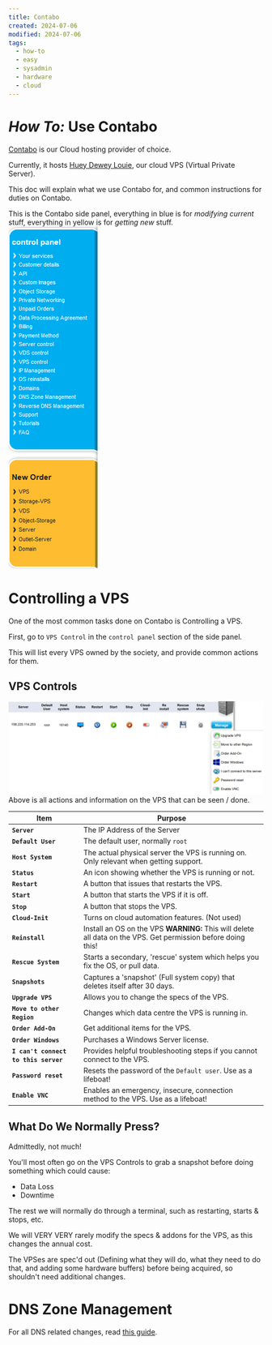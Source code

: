 ```yaml
---
title: Contabo
created: 2024-07-06
modified: 2024-07-06
tags:
  - how-to
  - easy
  - sysadmin
  - hardware
  - cloud
---
```

# *How To:* Use Contabo

[Contabo](https://contabo.com/) is our Cloud hosting provider of choice.

Currently, it hosts [Huey Dewey Louie](../hardware/cloud/huey-dewey-louie.md), our cloud VPS (Virtual Private Server).

This doc will explain what we use Contabo for, and common instructions for duties on Contabo.

This is the Contabo side panel, everything in blue is for *modifying current* stuff, everything in yellow is for *getting new* stuff.
![](../res/docs_res/contabo.webp)

# Controlling a VPS
One of the most common tasks done on Contabo is Controlling a VPS.

First, go to `VPS Control` in the `control panel` section of the side panel.

This will list every VPS owned by the society, and provide common actions for them.

## VPS Controls
![](../res/docs_res/vps_controls.webp)
Above is all actions and information on the VPS that can be seen / done.

| Item                                 | Purpose                                                                                                       |
| ------------------------------------ | ------------------------------------------------------------------------------------------------------------- |
| **`Server`**                         | The IP Address of the Server                                                                                  |
| **`Default User`**                   | The default user, normally `root`                                                                             |
| **`Host System`**                    | The actual physical server the VPS is running on. Only relevant when getting support.                         |
| **`Status`**                         | An icon showing whether the VPS is running or not.                                                            |
| **`Restart`**                        | A button that issues that restarts the VPS.                                                                   |
| **`Start`**                          | A button that starts the VPS if it is off.                                                                    |
| **`Stop`**                           | A button that stops the VPS.                                                                                  |
| **`Cloud-Init`**                     | Turns on cloud automation features. (Not used)                                                                |
| **`Reinstall`**                      | Install an OS on the VPS **WARNING:** This will delete all data on the VPS. Get permission before doing this! |
| **`Rescue System`**                  | Starts a secondary, 'rescue' system which helps you fix the OS, or pull data.                                 |
| **`Snapshots`**                      | Captures a 'snapshot' (Full system copy) that deletes itself after 30 days.                                   |
| **`Upgrade VPS`**                    | Allows you to change the specs of the VPS.                                                                    |
| **`Move to other Region`**           | Changes which data centre the VPS is running in.                                                              |
| **`Order Add-On`**                   | Get additional items for the VPS.                                                                             |
| **`Order Windows`**                  | Purchases a Windows Server license.                                                                           |
| **`I can't connect to this server`** | Provides helpful troubleshooting steps if you cannot connect to the VPS.                                      |
| **`Password reset`**                 | Resets the password of the `Default user`. Use as a lifeboat!                                                 |
| **`Enable VNC`**                     | Enables an emergency, insecure, connection method to the VPS. Use as a lifeboat!                              |

## What Do We Normally Press?
Admittedly, not much!

You'll most often go on the VPS Controls to grab a snapshot before doing something which could cause:
- Data Loss
- Downtime

The rest we will normally do through a terminal, such as restarting, starts & stops, etc.

We will VERY VERY rarely modify the specs & addons for the VPS, as this changes the annual cost.

The VPSes are spec'd out (Defining what they will do, what they need to do that, and adding some hardware buffers) before being acquired, so shouldn't need additional changes.

# DNS Zone Management
For all DNS related changes, read [this guide](./dns.md).